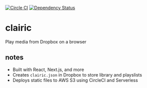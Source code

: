 [![Circle CI](https://img.shields.io/circleci/project/sikhote/clairic/master.svg)](https://circleci.com/gh/sikhote/clairic)
[![Dependency Status](https://david-dm.org/sikhote/clairic.svg)](https://david-dm.org/sikhote/clairic)

# clairic
Play media from Dropbox on a browser

## notes
- Built with React, Next.js, and more
- Creates `clairic.json` in Dropbox to store library and playslists
- Deploys static files to AWS S3 using CircleCI and Serverless
